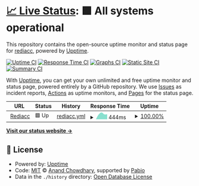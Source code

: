 # [📈 Live Status](https://status.rediacc.com): <!--live status--> **🟩 All systems operational**

This repository contains the open-source uptime monitor and status page for [rediacc](https://status.rediacc.com), powered by [Upptime](https://github.com/upptime/upptime).

[![Uptime CI](https://github.com/rediacc/upptime/workflows/Uptime%20CI/badge.svg)](https://github.com/rediacc/upptime/actions?query=workflow%3A%22Uptime+CI%22)
[![Response Time CI](https://github.com/rediacc/upptime/workflows/Response%20Time%20CI/badge.svg)](https://github.com/rediacc/upptime/actions?query=workflow%3A%22Response+Time+CI%22)
[![Graphs CI](https://github.com/rediacc/upptime/workflows/Graphs%20CI/badge.svg)](https://github.com/rediacc/upptime/actions?query=workflow%3A%22Graphs+CI%22)
[![Static Site CI](https://github.com/rediacc/upptime/workflows/Static%20Site%20CI/badge.svg)](https://github.com/rediacc/upptime/actions?query=workflow%3A%22Static+Site+CI%22)
[![Summary CI](https://github.com/rediacc/upptime/workflows/Summary%20CI/badge.svg)](https://github.com/rediacc/upptime/actions?query=workflow%3A%22Summary+CI%22)

With [Upptime](https://upptime.js.org), you can get your own unlimited and free uptime monitor and status page, powered entirely by a GitHub repository. We use [Issues](https://github.com/rediacc/upptime/issues) as incident reports, [Actions](https://github.com/rediacc/upptime/actions) as uptime monitors, and [Pages](https://status.rediacc.com) for the status page.

<!--start: status pages-->
<!-- This summary is generated by Upptime (https://github.com/upptime/upptime) -->
<!-- Do not edit this manually, your changes will be overwritten -->
<!-- prettier-ignore -->
| URL | Status | History | Response Time | Uptime |
| --- | ------ | ------- | ------------- | ------ |
| <img alt="" src="https://icons.duckduckgo.com/ip3/www.rediacc.com.ico" height="13"> [Rediacc](https://www.rediacc.com) | 🟩 Up | [rediacc.yml](https://github.com/rediacc/upptime/commits/HEAD/history/rediacc.yml) | <details><summary><img alt="Response time graph" src="./graphs/rediacc/response-time-week.png" height="20"> 444ms</summary><br><a href="https://status.rediacc.com/history/rediacc"><img alt="Response time 444" src="https://img.shields.io/endpoint?url=https%3A%2F%2Fraw.githubusercontent.com%2Frediacc%2Fupptime%2FHEAD%2Fapi%2Frediacc%2Fresponse-time.json"></a><br><a href="https://status.rediacc.com/history/rediacc"><img alt="24-hour response time 444" src="https://img.shields.io/endpoint?url=https%3A%2F%2Fraw.githubusercontent.com%2Frediacc%2Fupptime%2FHEAD%2Fapi%2Frediacc%2Fresponse-time-day.json"></a><br><a href="https://status.rediacc.com/history/rediacc"><img alt="7-day response time 444" src="https://img.shields.io/endpoint?url=https%3A%2F%2Fraw.githubusercontent.com%2Frediacc%2Fupptime%2FHEAD%2Fapi%2Frediacc%2Fresponse-time-week.json"></a><br><a href="https://status.rediacc.com/history/rediacc"><img alt="30-day response time 444" src="https://img.shields.io/endpoint?url=https%3A%2F%2Fraw.githubusercontent.com%2Frediacc%2Fupptime%2FHEAD%2Fapi%2Frediacc%2Fresponse-time-month.json"></a><br><a href="https://status.rediacc.com/history/rediacc"><img alt="1-year response time 444" src="https://img.shields.io/endpoint?url=https%3A%2F%2Fraw.githubusercontent.com%2Frediacc%2Fupptime%2FHEAD%2Fapi%2Frediacc%2Fresponse-time-year.json"></a></details> | <details><summary><a href="https://status.rediacc.com/history/rediacc">100.00%</a></summary><a href="https://status.rediacc.com/history/rediacc"><img alt="All-time uptime 100.00%" src="https://img.shields.io/endpoint?url=https%3A%2F%2Fraw.githubusercontent.com%2Frediacc%2Fupptime%2FHEAD%2Fapi%2Frediacc%2Fuptime.json"></a><br><a href="https://status.rediacc.com/history/rediacc"><img alt="24-hour uptime 100.00%" src="https://img.shields.io/endpoint?url=https%3A%2F%2Fraw.githubusercontent.com%2Frediacc%2Fupptime%2FHEAD%2Fapi%2Frediacc%2Fuptime-day.json"></a><br><a href="https://status.rediacc.com/history/rediacc"><img alt="7-day uptime 100.00%" src="https://img.shields.io/endpoint?url=https%3A%2F%2Fraw.githubusercontent.com%2Frediacc%2Fupptime%2FHEAD%2Fapi%2Frediacc%2Fuptime-week.json"></a><br><a href="https://status.rediacc.com/history/rediacc"><img alt="30-day uptime 100.00%" src="https://img.shields.io/endpoint?url=https%3A%2F%2Fraw.githubusercontent.com%2Frediacc%2Fupptime%2FHEAD%2Fapi%2Frediacc%2Fuptime-month.json"></a><br><a href="https://status.rediacc.com/history/rediacc"><img alt="1-year uptime 100.00%" src="https://img.shields.io/endpoint?url=https%3A%2F%2Fraw.githubusercontent.com%2Frediacc%2Fupptime%2FHEAD%2Fapi%2Frediacc%2Fuptime-year.json"></a></details>

<!--end: status pages-->

[**Visit our status website →**](https://status.rediacc.com)

## 📄 License

- Powered by: [Upptime](https://github.com/upptime/upptime)
- Code: [MIT](./LICENSE) © [Anand Chowdhary](https://anandchowdhary.com), supported by [Pabio](https://pabio.com)
- Data in the `./history` directory: [Open Database License](https://opendatacommons.org/licenses/odbl/1-0/)
